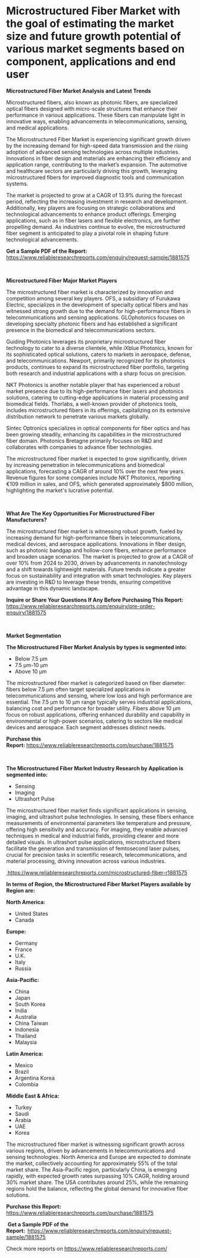 <p><h1>Microstructured Fiber Market with the goal of estimating the market size and future growth potential of various market segments based on component, applications and end user</h1></p><p><strong>Microstructured Fiber Market Analysis and Latest Trends</strong></p>
<p><p>Microstructured fibers, also known as photonic fibers, are specialized optical fibers designed with micro-scale structures that enhance their performance in various applications. These fibers can manipulate light in innovative ways, enabling advancements in telecommunications, sensing, and medical applications. </p><p>The Microstructured Fiber Market is experiencing significant growth driven by the increasing demand for high-speed data transmission and the rising adoption of advanced sensing technologies across multiple industries. Innovations in fiber design and materials are enhancing their efficiency and application range, contributing to the market’s expansion. The automotive and healthcare sectors are particularly driving this growth, leveraging microstructured fibers for improved diagnostic tools and communication systems.</p><p>The market is projected to grow at a CAGR of 13.9% during the forecast period, reflecting the increasing investment in research and development. Additionally, key players are focusing on strategic collaborations and technological advancements to enhance product offerings. Emerging applications, such as in fiber lasers and flexible electronics, are further propelling demand. As industries continue to evolve, the microstructured fiber segment is anticipated to play a pivotal role in shaping future technological advancements.</p></p>
<p><strong>Get a Sample PDF of the Report:&nbsp;</strong> <a href="https://www.reliableresearchreports.com/enquiry/request-sample/1881575?utm_campaign=102&utm_medium=2&utm_source=Github&utm_content=ia&utm_term=30012025&utm_id=microstructured-fiber">https://www.reliableresearchreports.com/enquiry/request-sample/1881575</a></p>
<p>&nbsp;</p>
<p><strong>Microstructured Fiber Major Market Players</strong></p>
<p><p>The microstructured fiber market is characterized by innovation and competition among several key players. OFS, a subsidiary of Furukawa Electric, specializes in the development of specialty optical fibers and has witnessed strong growth due to the demand for high-performance fibers in telecommunications and sensing applications. GLOphotonics focuses on developing specialty photonic fibers and has established a significant presence in the biomedical and telecommunications sectors.</p><p>Guiding Photonics leverages its proprietary microstructured fiber technology to cater to a diverse clientele, while iXblue Photonics, known for its sophisticated optical solutions, caters to markets in aerospace, defense, and telecommunications. Newport, primarily recognized for its photonics products, continues to expand its microstructured fiber portfolio, targeting both research and industrial applications with a sharp focus on precision.</p><p>NKT Photonics is another notable player that has experienced a robust market presence due to its high-performance fiber lasers and photonics solutions, catering to cutting-edge applications in material processing and biomedical fields. Thorlabs, a well-known provider of photonics tools, includes microstructured fibers in its offerings, capitalizing on its extensive distribution network to penetrate various markets globally.</p><p>Sintec Optronics specializes in optical components for fiber optics and has been growing steadily, enhancing its capabilities in the microstructured fiber domain. Photonics Bretagne primarily focuses on R&D and collaborates with companies to advance fiber technologies.</p><p>The microstructured fiber market is expected to grow significantly, driven by increasing penetration in telecommunications and biomedical applications, forecasting a CAGR of around 10% over the next few years. Revenue figures for some companies include NKT Photonics, reporting €109 million in sales, and OFS, which generated approximately $800 million, highlighting the market's lucrative potential.</p></p>
<p>&nbsp;</p>
<p><strong>What Are The Key Opportunities For Microstructured Fiber Manufacturers?</strong></p>
<p><p>The microstructured fiber market is witnessing robust growth, fueled by increasing demand for high-performance fibers in telecommunications, medical devices, and aerospace applications. Innovations in fiber design, such as photonic bandgap and hollow-core fibers, enhance performance and broaden usage scenarios. The market is projected to grow at a CAGR of over 10% from 2024 to 2030, driven by advancements in nanotechnology and a shift towards lightweight materials. Future trends indicate a greater focus on sustainability and integration with smart technologies. Key players are investing in R&D to leverage these trends, ensuring competitive advantage in this dynamic landscape.</p></p>
<p><strong>Inquire or Share Your Questions If Any Before Purchasing This Report:</strong> <a href="https://www.reliableresearchreports.com/enquiry/pre-order-enquiry/1881575?utm_campaign=102&utm_medium=2&utm_source=Github&utm_content=ia&utm_term=30012025&utm_id=microstructured-fiber">https://www.reliableresearchreports.com/enquiry/pre-order-enquiry/1881575</a></p>
<p>&nbsp;</p>
<p><strong>Market Segmentation</strong></p>
<p><strong>The Microstructured Fiber Market Analysis by types is segmented into:</strong></p>
<p><ul><li>Below 7.5 µm</li><li>7.5 µm-10 µm</li><li>Above 10 µm</li></ul></p>
<p><p>The microstructured fiber market is categorized based on fiber diameter: fibers below 7.5 µm often target specialized applications in telecommunications and sensing, where low loss and high performance are essential. The 7.5 µm to 10 µm range typically serves industrial applications, balancing cost and performance for broader utility. Fibers above 10 µm focus on robust applications, offering enhanced durability and capability in environmental or high-power scenarios, catering to sectors like medical devices and aerospace. Each segment addresses distinct needs.</p></p>
<p><strong>Purchase this Report:&nbsp;</strong><a href="https://www.reliableresearchreports.com/purchase/1881575?utm_campaign=102&utm_medium=2&utm_source=Github&utm_content=ia&utm_term=30012025&utm_id=microstructured-fiber">https://www.reliableresearchreports.com/purchase/1881575</a></p>
<p>&nbsp;</p>
<p><strong>The Microstructured Fiber Market Industry Research by Application is segmented into:</strong></p>
<p><ul><li>Sensing</li><li>Imaging</li><li>Ultrashort Pulse</li></ul></p>
<p><p>The microstructured fiber market finds significant applications in sensing, imaging, and ultrashort pulse technologies. In sensing, these fibers enhance measurements of environmental parameters like temperature and pressure, offering high sensitivity and accuracy. For imaging, they enable advanced techniques in medical and industrial fields, providing clearer and more detailed visuals. In ultrashort pulse applications, microstructured fibers facilitate the generation and transmission of femtosecond laser pulses, crucial for precision tasks in scientific research, telecommunications, and material processing, driving innovation across various industries.</p></p>
<p><a href="https://www.reliableresearchreports.com/microstructured-fiber-r1881575?utm_campaign=102&utm_medium=2&utm_source=Github&utm_content=ia&utm_term=30012025&utm_id=microstructured-fiber">&nbsp;https://www.reliableresearchreports.com/microstructured-fiber-r1881575</a></p>
<p><strong>In terms of Region, the Microstructured Fiber Market Players available by Region are:</strong></p>
<p>
    <p> <strong> North America: </strong>
        <ul>
            <li>United States</li>
            <li>Canada</li>
        </ul>
        </p> 
    <p> <strong> Europe: </strong>
        <ul>
            <li>Germany</li>
            <li>France</li>
            <li>U.K.</li>
            <li>Italy</li>
            <li>Russia</li>
        </ul>
        </p> 
    <p> <strong> Asia-Pacific: </strong>
        <ul>
            <li>China</li>
            <li>Japan</li>
            <li>South Korea</li>
            <li>India</li>
            <li>Australia</li>
            <li>China Taiwan</li>
            <li>Indonesia</li>
            <li>Thailand</li>
            <li>Malaysia</li>
        </ul>
        </p> 
    <p> <strong> Latin America: </strong>
        <ul>
            <li>Mexico</li>
            <li>Brazil</li>
            <li>Argentina Korea</li>
            <li>Colombia</li>
        </ul>
        </p> 
    <p> <strong> Middle East & Africa: </strong>
        <ul>
            <li>Turkey</li>
            <li>Saudi</li>
            <li>Arabia</li>
            <li>UAE</li>
            <li>Korea</li>
        </ul>
    </p>
    </p>
<p><p>The microstructured fiber market is witnessing significant growth across various regions, driven by advancements in telecommunications and sensing technologies. North America and Europe are expected to dominate the market, collectively accounting for approximately 55% of the total market share. The Asia-Pacific region, particularly China, is emerging rapidly, with expected growth rates surpassing 10% CAGR, holding around 30% market share. The USA contributes around 25%, while the remaining regions hold the balance, reflecting the global demand for innovative fiber solutions.</p></p>
<p><strong>Purchase this Report: </strong><a href="https://www.reliableresearchreports.com/purchase/1881575?utm_campaign=102&utm_medium=2&utm_source=Github&utm_content=ia&utm_term=30012025&utm_id=microstructured-fiber">https://www.reliableresearchreports.com/purchase/1881575</a></p>
<p>&nbsp;<strong>Get a Sample PDF of the Report:&nbsp;&nbsp;</strong><a href="https://www.reliableresearchreports.com/enquiry/request-sample/1881575?utm_campaign=102&utm_medium=2&utm_source=Github&utm_content=ia&utm_term=30012025&utm_id=microstructured-fiber">https://www.reliableresearchreports.com/enquiry/request-sample/1881575</a></p>
<p><strong></strong></p>
<p>Check more reports on <a href="https://www.reliableresearchreports.com/?utm_campaign=102&utm_medium=2&utm_source=Github&utm_content=ia&utm_term=30012025&utm_id=microstructured-fiber">https://www.reliableresearchreports.com/</a></p>